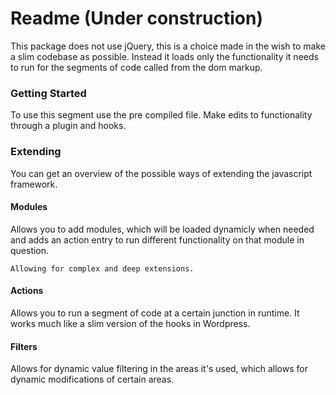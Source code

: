 # Readme (Under construction)

This package does not use jQuery, this is a choice made in the wish to make a slim codebase as possible.
Instead it loads only the functionality it needs to run for the segments of code called from the dom markup.

### Getting Started

To use this segment use the pre compiled file.
Make edits to functionality through a plugin and hooks.

### Extending

You can get an overview of the possible ways of extending the javascript framework.

#### Modules

Allows you to add modules, which will be loaded dynamicly when needed and adds an action entry to run different functionality on that module in question.

`Allowing for complex and deep extensions.`

#### Actions

Allows you to run a segment of code at a certain junction in runtime.
It works much like a slim version of the hooks in Wordpress.

#### Filters

Allows for dynamic value filtering in the areas it's used, which allows for dynamic modifications of certain areas.
